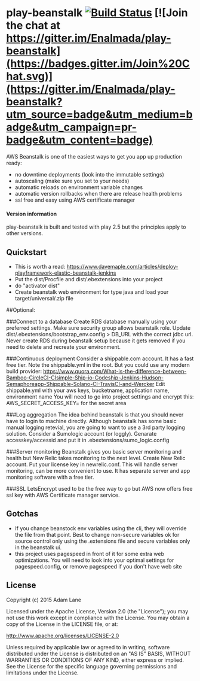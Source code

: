 # play-beanstalk [![Build Status](https://travis-ci.org/Enalmada/play-beanstalk.svg?branch=master)](https://travis-ci.org/Enalmada/play-beanstalk) [![Join the chat at https://gitter.im/Enalmada/play-beanstalk](https://badges.gitter.im/Join%20Chat.svg)](https://gitter.im/Enalmada/play-beanstalk?utm_source=badge&utm_medium=badge&utm_campaign=pr-badge&utm_content=badge)

AWS Beanstalk is one of the easiest ways to get you app up production ready:
 - no downtime deployments (look into the immutable settings)
 - autoscaling (make sure you set to your needs)
 - automatic reloads on environment variable changes
 - automatic version rollbacks when there are release health problems
 - ssl free and easy using AWS certificate manager

#### Version information
play-beanstalk is built and tested with play 2.5 but the principles apply to other versions.

## Quickstart
 - This is worth a read: https://www.davemaple.com/articles/deploy-playframework-elastic-beanstalk-jenkins
 - Put the dist/Procfile and dist/.ebextensions into your project
 - do "activator dist"
 - Create beanstalk web environment for type java and load your target/universal/<appname>.zip file

##Optional:

###Connect to a database
   Create RDS database manually using your preferred settings.  Make sure security group allows beanstalk role.
   Update dist/.ebextensions/bootstrap_env.config > DB_URL with the correct jdbc url.
   Never create RDS during beanstalk setup because it gets removed if you need to delete and recreate your environment.
   
###Continuous deployment
   Consider a shippable.com account.  It has a fast free tier.  Note the shippable.yml in the root.
   But you could use any modern build provider:
   https://www.quora.com/What-is-the-difference-between-Bamboo-CircleCI-CIsimple-Ship-io-Codeship-Jenkins-Hudson-Semaphoreapp-Shippable-Solano-CI-TravisCI-and-Wercker
   Edit shippable.yml with your aws keys, bucketname, application name, environment name
   You will need to go into project settings and encrypt this: AWS_SECRET_ACCESS_KEY=<your secret key here> for the secret area

###Log aggregation
   The idea behind beanstalk is that you should never have to login to machine directly.
   Although beanstalk has some basic manual logging retevial, you are going to want to use a 3rd party logging solution.
   Consider a Sumologic account (or loggly).  Genarate accesskey/accessid and put it in .ebextensions/sumo_logic.config

###Server monitoring
   Beanstalk gives you basic server monitoring and health but New Relic takes monitoring to the next level.
   Create New Relic account.  Put your license key in newrelic.conf.  This will handle server monitoring, can be more convenient to use.
   It has separate server and app monitoring software with a free tier.

###SSL
   LetsEncrypt used to be the free way to go but AWS now offers free ssl key with AWS Certificate manager service.
   
## Gotchas
 - If you change beanstock env variables using the cli, they will override the file from that point.  Best to change non-secure variables ok for source control only using the .extensions file and secure variables only in the beanstalk ui.
 - this project uses pagespeed in front of it for some extra web optimizations.  You will need to look into your optimal settings for pagespeed.config, or remove pagespeed if you don't have web site

## License

Copyright (c) 2015 Adam Lane

Licensed under the Apache License, Version 2.0 (the "License"); you may not use this work except in compliance with the License. You may obtain a copy of the License in the LICENSE file, or at:

http://www.apache.org/licenses/LICENSE-2.0

Unless required by applicable law or agreed to in writing, software distributed under the License is distributed on an "AS IS" BASIS, WITHOUT WARRANTIES OR CONDITIONS OF ANY KIND, either express or implied. See the License for the specific language governing permissions and limitations under the License.


